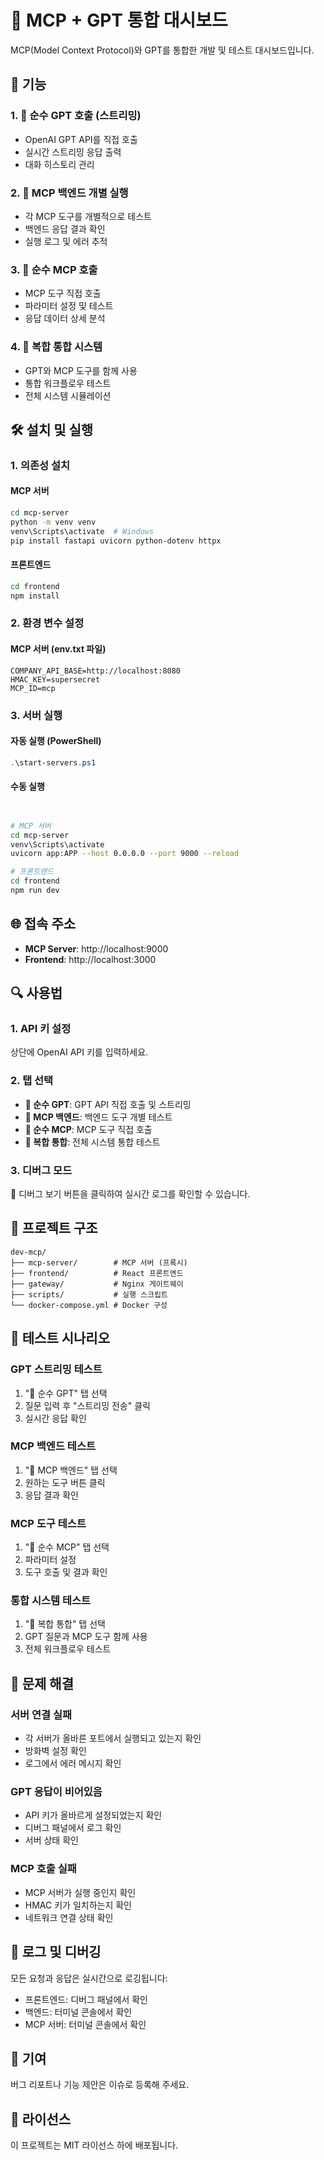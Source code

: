 # 🤖 MCP + GPT 통합 대시보드

MCP(Model Context Protocol)와 GPT를 통합한 개발 및 테스트 대시보드입니다.

## 🚀 기능

### 1. 🤖 순수 GPT 호출 (스트리밍)
- OpenAI GPT API를 직접 호출
- 실시간 스트리밍 응답 출력
- 대화 히스토리 관리

### 2. 🔧 MCP 백엔드 개별 실행
- 각 MCP 도구를 개별적으로 테스트
- 백엔드 응답 결과 확인
- 실행 로그 및 에러 추적

### 3. 🔧 순수 MCP 호출
- MCP 도구 직접 호출
- 파라미터 설정 및 테스트
- 응답 데이터 상세 분석

### 4. 🚀 복합 통합 시스템
- GPT와 MCP 도구를 함께 사용
- 통합 워크플로우 테스트
- 전체 시스템 시뮬레이션

## 🛠️ 설치 및 실행

### 1. 의존성 설치



#### MCP 서버
```bash
cd mcp-server
python -m venv venv
venv\Scripts\activate  # Windows
pip install fastapi uvicorn python-dotenv httpx
```

#### 프론트엔드
```bash
cd frontend
npm install
```

### 2. 환경 변수 설정



#### MCP 서버 (env.txt 파일)
```env
COMPANY_API_BASE=http://localhost:8080
HMAC_KEY=supersecret
MCP_ID=mcp
```

### 3. 서버 실행

#### 자동 실행 (PowerShell)
```powershell
.\start-servers.ps1
```

#### 수동 실행
```bash


# MCP 서버
cd mcp-server
venv\Scripts\activate
uvicorn app:APP --host 0.0.0.0 --port 9000 --reload

# 프론트엔드
cd frontend
npm run dev
```

## 🌐 접속 주소

- **MCP Server**: http://localhost:9000
- **Frontend**: http://localhost:3000

## 🔍 사용법

### 1. API 키 설정
상단에 OpenAI API 키를 입력하세요.

### 2. 탭 선택
- **🤖 순수 GPT**: GPT API 직접 호출 및 스트리밍
- **🔧 MCP 백엔드**: 백엔드 도구 개별 테스트
- **🔧 순수 MCP**: MCP 도구 직접 호출
- **🚀 복합 통합**: 전체 시스템 통합 테스트

### 3. 디버그 모드
🐛 디버그 보기 버튼을 클릭하여 실시간 로그를 확인할 수 있습니다.

## 📁 프로젝트 구조

```
dev-mcp/
├── mcp-server/        # MCP 서버 (프록시)
├── frontend/          # React 프론트엔드
├── gateway/           # Nginx 게이트웨이
├── scripts/           # 실행 스크립트
└── docker-compose.yml # Docker 구성
```

## 🧪 테스트 시나리오

### GPT 스트리밍 테스트
1. "🤖 순수 GPT" 탭 선택
2. 질문 입력 후 "스트리밍 전송" 클릭
3. 실시간 응답 확인

### MCP 백엔드 테스트
1. "🔧 MCP 백엔드" 탭 선택
2. 원하는 도구 버튼 클릭
3. 응답 결과 확인

### MCP 도구 테스트
1. "🔧 순수 MCP" 탭 선택
2. 파라미터 설정
3. 도구 호출 및 결과 확인

### 통합 시스템 테스트
1. "🚀 복합 통합" 탭 선택
2. GPT 질문과 MCP 도구 함께 사용
3. 전체 워크플로우 테스트

## 🔧 문제 해결

### 서버 연결 실패
- 각 서버가 올바른 포트에서 실행되고 있는지 확인
- 방화벽 설정 확인
- 로그에서 에러 메시지 확인

### GPT 응답이 비어있음
- API 키가 올바르게 설정되었는지 확인
- 디버그 패널에서 로그 확인
- 서버 상태 확인

### MCP 호출 실패
- MCP 서버가 실행 중인지 확인
- HMAC 키가 일치하는지 확인
- 네트워크 연결 상태 확인

## 📝 로그 및 디버깅

모든 요청과 응답은 실시간으로 로깅됩니다:
- 프론트엔드: 디버그 패널에서 확인
- 백엔드: 터미널 콘솔에서 확인
- MCP 서버: 터미널 콘솔에서 확인

## 🤝 기여

버그 리포트나 기능 제안은 이슈로 등록해 주세요.

## 📄 라이선스

이 프로젝트는 MIT 라이선스 하에 배포됩니다.